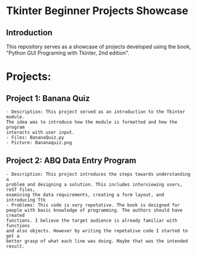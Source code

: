 # Tkinter Beginner Projects Showcase

## Introduction
This repository serves as a showcase of projects developed using the book, "Python GUI Programing with Tkinter, 2nd edition".

# Projects:
## Project 1: Banana Quiz
    - Description: This project served as an introduction to the Tkinter module. 
    The idea was to introduce how the module is formatted and how the program
    interacts with user input.
    - Files: BananaQuiz.py
    - Picture: Bananaquiz.png

## Project 2: ABQ Data Entry Program
    - Description: This project introduces the steps towards understanding a 
    problem and designing a solution. This includes interviewing users, reST files,
    examining the data requirements, creating a form layout, and introducing Ttk
    - Problems: This code is very repetative. The book is designed for
    people with basic knowledge of programming. The authors should have created 
    functions. I believe the target audience is already familiar with functions
    and also objects. However by writing the repetative code I started to get a
    better grasp of what each line was doing. Maybe that was the intended result.
